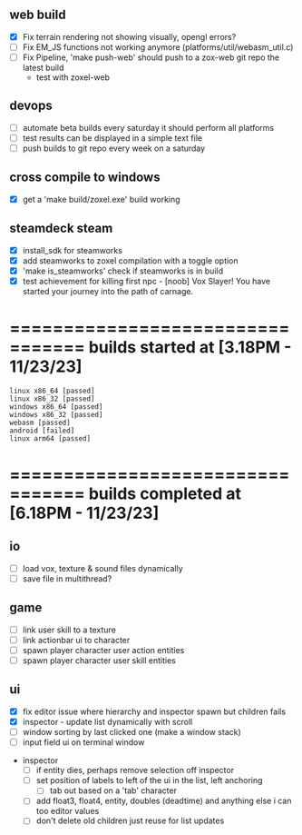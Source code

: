## web build

- [x] Fix terrain rendering not showing visually, opengl errors?
- [ ] Fix EM_JS functions not working anymore (platforms/util/webasm_util.c)
- [ ] Fix Pipeline, 'make push-web' should push to a zox-web git repo the latest build
    - test with zoxel-web

## devops

- [ ] automate beta builds every saturday it should perform all platforms
- [ ] test results can be displayed in a simple text file
- [ ] push builds to git repo every week on a saturday

## cross compile to windows

- [x] get a 'make build/zoxel.exe' build working

## steamdeck steam

- [x] install_sdk for steamworks
- [x] add steamworks to zoxel compilation with a toggle option
- [x] 'make is_steamworks' check if steamworks is in build
- [x] test achievement for killing first npc - [noob] Vox Slayer! You have started your journey into the path of carnage.

=================================
    builds started at [3.18PM - 11/23/23]
=================================
    linux x86_64 [passed]
    linux x86_32 [passed]
    windows x86_64 [passed]
    windows x86_32 [passed]
    webasm [passed]
    android [failed]
    linux arm64 [passed]
=================================
    builds completed at [6.18PM - 11/23/23]
=================================

## io

- [ ] load vox, texture & sound files dynamically
- [ ] save file in multithread?

## game

- [ ] link user skill to a texture
- [ ] link actionbar ui to character
- [ ] spawn player character user action entities
- [ ] spawn player character user skill entities

## ui

- [x] fix editor issue where hierarchy and inspector spawn but children fails
- [x] inspector - update list dynamically with scroll
- [ ] window  sorting by last clicked one (make a window stack)
- [ ] input field ui on terminal window
- inspector
    - [ ] if entity dies, perhaps remove selection off inspector
    - [ ] set position of labels to left of the ui in the list, left anchoring
        - [ ] tab out based on a 'tab' character
    - [ ] add float3, float4, entity, doubles (deadtime) and anything else i can too editor values
    - [ ] don't delete old children just reuse for list updates

